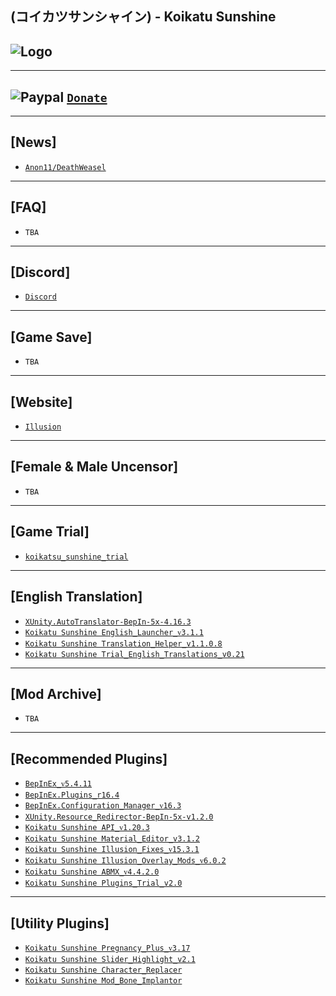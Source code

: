 (コイカツサンシャイン) - Koikatu Sunshine
--

![Logo](https://i.imgur.com/LAvBM2E.png")
--

---
![Paypal](https://i.imgur.com/3V57ymK.png") [`Donate`](https://paypal.me/PastebinSupport?locale.x=en_US)
--

---
**[News]** 
--
- [`Anon11/DeathWeasel`](https://www.patreon.com/posts/53085409)

---
**[FAQ]** 
--
- `TBA`

---
**[Discord]**
--
- [`Discord`](https://discord.gg/hevygx6)


---
**[Game Save]**
--
- `TBA`

---
**[Website]**
--
- [`Illusion`](http://www.illusion.jp/preview/koikatsu_sunshine/index.php?0528DhKY3)

---
**[Female & Male Uncensor]**
--
- `TBA`

---
**[Game Trial]**
--
- [`koikatsu_sunshine_trial`](https://ai-shoujo.com/download/update/KKSS/TRIAL/koikatsu_sunshine_trial.exe)

---
**[English Translation]**
--
- [`XUnity.AutoTranslator-BepIn-5x-4.16.3`](https://github.com/bbepis/XUnity.AutoTranslator/releases)
- [`Koikatu Sunshine English_Launcher_ᴠ3.1.1`](https://github.com/IllusionMods/IllusionLaunchers/releases)
- [`Koikatu Sunshine Translation_Helper_v1.1.0.8`](https://github.com/GeBo1/GeBoPlugins/releases/tag/r27)
- [`Koikatu Sunshine Trial_English_Translations_v0.21`](https://cdn.discordapp.com/attachments/847675345297473546/855491631868018738/KKS_Trial_English_Translations_v0.21.zip)
---
**[Mod Archive]**
--
- `TBA`

---
**[Recommended Plugins]**
--
- [`BepInEx_ᴠ5.4.11`](https://github.com/BepInEx/BepInEx/releases)
- [`BepInEx.Plugins_r16.4`](https://github.com/IllusionMods/BepisPlugins/releases/tag/r16.3.1)
- [`BepInEx.Configuration_Manager_ᴠ16.3`](https://github.com/BepInEx/BepInEx.ConfigurationManager/releases)
- [`XUnity.Resource_Redirector-BepIn-5x-v1.2.0`](https://github.com/bbepis/XUnity.AutoTranslator/releases)
- [`Koikatu Sunshine API_ᴠ1.20.3`](https://github.com/IllusionMods/IllusionModdingAPI/releases/tag/v1.20.3)
- [`Koikatu Sunshine Material_Editor_v3.1.2`](https://github.com/IllusionMods/KK_Plugins)
- [`Koikatu Sunshine Illusion_Fixes_ᴠ15.3.1`](https://github.com/IllusionMods/IllusionFixes/releases)
- [`Koikatu Sunshine Illusion_Overlay_Mods_ᴠ6.0.2`](https://github.com/ManlyMarco/Illusion-Overlay-Mods/releases/)
- [`Koikatu Sunshine ABMX_ᴠ4.4.2.0`](https://github.com/ManlyMarco/ABMX/releases)
- [`Koikatu Sunshine Plugins_Trial_v2.0`](https://www.mediafire.com/file/73k2ft6utht5rjm/Koikatu_Sunshine_Plugins_Trial_v2.0.zip/file)

---
**[Utility Plugins]**
--
- [`Koikatu Sunshine Pregnancy_Plus_ᴠ3.17`](https://github.com/thojmr/KK_PregnancyPlus/releases)
- [`Koikatu Sunshine Slider_Highlight_v2.1`](https://www.patreon.com/posts/44119450)
- [`Koikatu Sunshine Character_Replacer`](https://cdn.discordapp.com/attachments/847675345297473546/850421528655036487/KKS_CharacterReplacer.dll)
- [`Koikatu Sunshine Mod_Bone_Implantor`](https://cdn.discordapp.com/attachments/847675345297473546/850439116705628261/ModBoneImplantor.dll)
